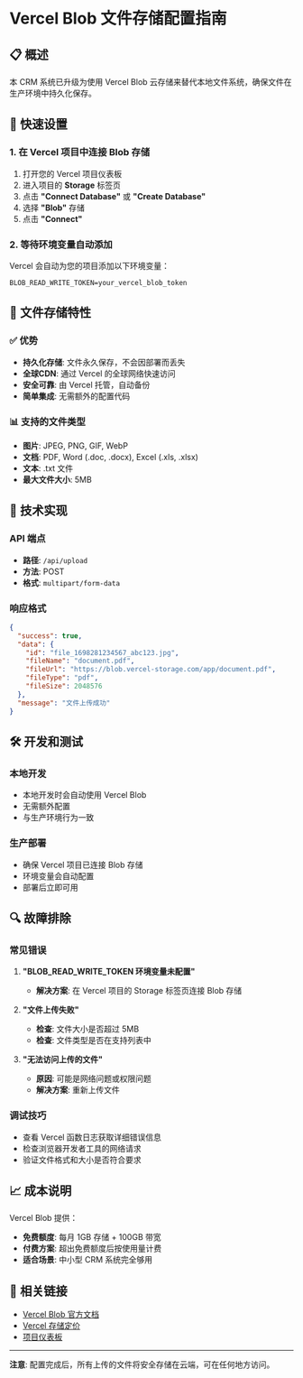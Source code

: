 # Vercel Blob 文件存储配置指南

## 📋 概述

本 CRM 系统已升级为使用 Vercel Blob 云存储来替代本地文件系统，确保文件在生产环境中持久化保存。

## 🚀 快速设置

### 1. 在 Vercel 项目中连接 Blob 存储

1. 打开您的 Vercel 项目仪表板
2. 进入项目的 **Storage** 标签页
3. 点击 **"Connect Database"** 或 **"Create Database"**
4. 选择 **"Blob"** 存储
5. 点击 **"Connect"**

### 2. 等待环境变量自动添加

Vercel 会自动为您的项目添加以下环境变量：
```
BLOB_READ_WRITE_TOKEN=your_vercel_blob_token
```

## 📁 文件存储特性

### ✅ 优势
- **持久化存储**: 文件永久保存，不会因部署而丢失
- **全球CDN**: 通过 Vercel 的全球网络快速访问
- **安全可靠**: 由 Vercel 托管，自动备份
- **简单集成**: 无需额外的配置代码

### 📊 支持的文件类型
- **图片**: JPEG, PNG, GIF, WebP
- **文档**: PDF, Word (.doc, .docx), Excel (.xls, .xlsx)
- **文本**: .txt 文件
- **最大文件大小**: 5MB

## 🔧 技术实现

### API 端点
- **路径**: `/api/upload`
- **方法**: POST
- **格式**: `multipart/form-data`

### 响应格式
```json
{
  "success": true,
  "data": {
    "id": "file_1698281234567_abc123.jpg",
    "fileName": "document.pdf",
    "fileUrl": "https://blob.vercel-storage.com/app/document.pdf",
    "fileType": "pdf",
    "fileSize": 2048576
  },
  "message": "文件上传成功"
}
```

## 🛠️ 开发和测试

### 本地开发
- 本地开发时会自动使用 Vercel Blob
- 无需额外配置
- 与生产环境行为一致

### 生产部署
- 确保 Vercel 项目已连接 Blob 存储
- 环境变量会自动配置
- 部署后立即可用

## 🔍 故障排除

### 常见错误

1. **"BLOB_READ_WRITE_TOKEN 环境变量未配置"**
   - **解决方案**: 在 Vercel 项目的 Storage 标签页连接 Blob 存储

2. **"文件上传失败"**
   - **检查**: 文件大小是否超过 5MB
   - **检查**: 文件类型是否在支持列表中

3. **"无法访问上传的文件"**
   - **原因**: 可能是网络问题或权限问题
   - **解决方案**: 重新上传文件

### 调试技巧
- 查看 Vercel 函数日志获取详细错误信息
- 检查浏览器开发者工具的网络请求
- 验证文件格式和大小是否符合要求

## 📈 成本说明

Vercel Blob 提供：
- **免费额度**: 每月 1GB 存储 + 100GB 带宽
- **付费方案**: 超出免费额度后按使用量计费
- **适合场景**: 中小型 CRM 系统完全够用

## 🔗 相关链接

- [Vercel Blob 官方文档](https://vercel.com/docs/concepts/projects/storage)
- [Vercel 存储定价](https://vercel.com/pricing)
- [项目仪表板](https://vercel.com/dashboard)

---

**注意**: 配置完成后，所有上传的文件将安全存储在云端，可在任何地方访问。